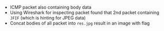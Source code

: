 - ICMP packet also containing body data
- Using Wireshark for inspecting packet found that 2nd packet containing `JFIF` (which is hinting for JPEG data)
- Concat bodies of all packet into `res.jpg` result in an image with flag
